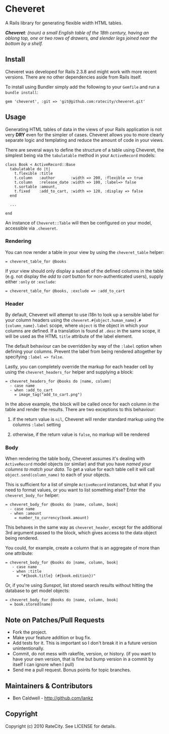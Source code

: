 Cheveret
========

A Rails library for generating flexible width HTML tables.

_**Cheveret**: (noun) a small English table of the 18th century, having an oblong top, one or two rows of drawers, and slender legs joined near the bottom by a shelf._

Install
-------

Cheveret was developed for Rails 2.3.8 and might work with more recent versions. There are no other dependencies aside from Rails itself.

To install using Bundler simply add the following to your `Gemfile` and run a `bundle install`:

    gem 'cheveret', :git => 'git@github.com:ratecity/cheveret.git'

Usage
-----

Generating HTML tables of data in the views of your Rails application is not very **DRY** even for the simpler of cases. Cheveret allows you to more clearly separate logic and templating and reduce the amount of code in your views.

There are several ways to define the structure of a table using Cheveret, the simplest being via the `tabulatable` method in your `ActiveRecord` models:

    class Book < ActiveRecord::Base
      tabulatable do |t|
        t.flexible :title
        t.column   :author       :width => 200, :flexible => true
        t.column   :release_date :width => 100, :label=> false
        t.sortable :amount,
        t.fixed    :add_to_cart, :width => 120, :display => false
      end

      ...

    end

An instance of `Cheveret::Table` will then be configured on your model, accessible via `.cheveret`.

### Rendering

You can now render a table in your view by using the `cheveret_table` helper:

    = cheveret_table_for @books

If your view should only display a subset of the defined columns in the table (e.g. not display the _add to cart_ button for non-authenticated users), supply either `:only` or `:exclude`:

    = cheveret_table_for @books, :exclude => :add_to_cart

### Header

By default, Cheveret will attempt to use i18n to look up a sensible label for your column headers using the `cheveret.#{object.human_name}.#{column_name}.label` scope, where `object` is the object in which your columns are defined. If a translation is found at `.desc` in the same scope, it will be used as the HTML `title` attribute of the label element.

The default behaviour can be overridden by way of the `:label` option when defining your columns. Prevent the label from being rendered altogether by specifying `:label => false`.

Lastly, you can completely override the markup for each header cell by using the `cheveret_headers_for` helper and supplying a block:

    = cheveret_headers_for @books do |name, column|
      - case name
      - when :add_to_cart
        = image_tag("add_to_cart.png")

In the above example, the block will be called once for each column in the table and render the results. There are two exceptions to this behaviour:

1. if the return value is `nil`, Cheveret will render standard markup using the columns `:label` setting

2. otherwise, if the return value is `false`, no markup will be rendered

### Body

When rendering the table body, Cheveret assumes it's dealing with `ActiveRecord` model objects (or similar) and that you have _named your columns to match your data_. To get a value for each table cell it will call `object.send(column_name)` to each of your objects.

This is sufficient for a list of simple `ActiveRecord` instances, but what if you need to format values, or you want to list something else? Enter the `cheveret_body_for` helper:

    = cheveret_body_for @books do |name, column, book|
      - case name
      - when :amount
        = number_to_currency(book.amount)

This behaves in the same way as `cheveret_header`, except for the additional 3rd argument passed to the block, which gives access to the data object being rendered.

You could, for example, create a column that is an aggregate of more than one attribute:

    = cheveret_body_for @books do |name, column, book|
       - case name
       - when :title
         = "#{book.title} (#{book.edition})"

Or, if you're using _Sunspot_, list stored search results without hitting the database to get model objects:

    = cheveret_body_for @books do |name, column, book|
      = book.stored(name)

Note on Patches/Pull Requests
-----------------------------

* Fork the project.
* Make your feature addition or bug fix.
* Add tests for it. This is important so I don't break it in a
  future version unintentionally.
* Commit, do not mess with rakefile, version, or history.
  (if you want to have your own version, that is fine but bump version in a commit by itself I can ignore when I pull)
* Send me a pull request. Bonus points for topic branches.

Maintainers & Contributors
--------------------------

* Ben Caldwell - http://github.com/lankz

Copyright
---------

Copyright (c) 2010 RateCity. See LICENSE for details.